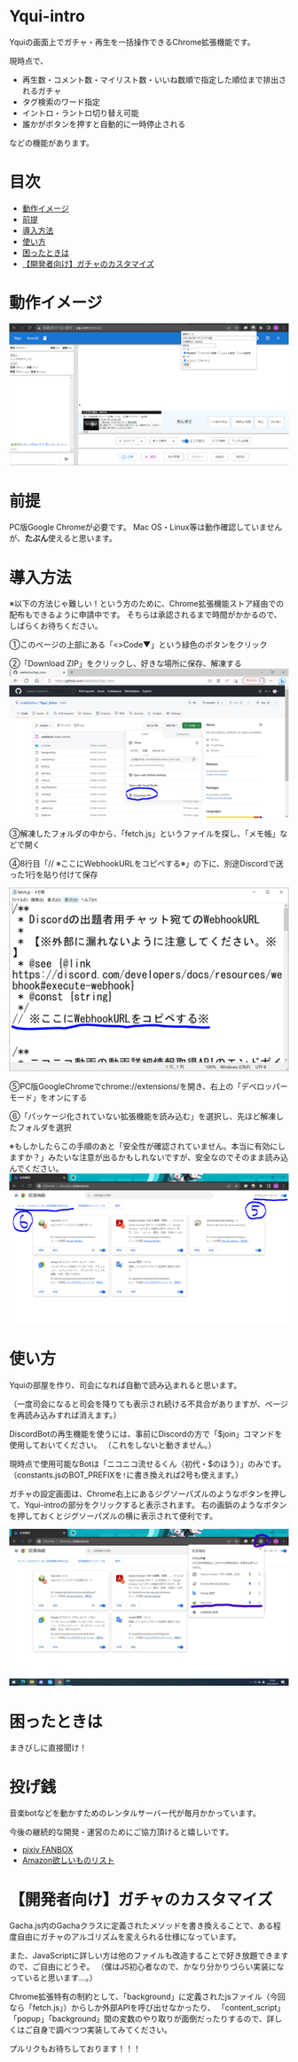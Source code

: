 # Yqui-intro
Yquiの画面上でガチャ・再生を一括操作できるChrome拡張機能です。

現時点で、
- 再生数・コメント数・マイリスト数・いいね数順で指定した順位まで排出されるガチャ
- タグ検索のワード指定
- イントロ・ラントロ切り替え可能
- 誰かがボタンを押すと自動的に一時停止される

などの機能があります。

# 目次
* [動作イメージ](#動作イメージ)
* [前提](#前提)
* [導入方法](#導入方法)
* [使い方](#使い方)
* [困ったときは](#困ったときは)
* [【開発者向け】ガチャのカスタマイズ](#開発者向けガチャのカスタマイズ)

# 動作イメージ
![image](pic/image.png)

# 前提
PC版Google Chromeが必要です。
Mac OS・Linux等は動作確認していませんが、**たぶん**使えると思います。

# 導入方法
※以下の方法じゃ難しい！という方のために、Chrome拡張機能ストア経由での配布もできるように申請中です。
そちらは承認されるまで時間がかかるので、しばらくお待ちください。

①このページの上部にある「<>Code▼」という緑色のボタンをクリック

②「Download ZIP」をクリックし、好きな場所に保存、解凍する
![installation1](pic/installation_1.PNG)

③解凍したフォルダの中から、「fetch.js」というファイルを探し、「メモ帳」などで開く

④8行目「// ※ここにWebhookURLをコピペする※」の下に、別途Discordで送った1行を貼り付けて保存

![instllation2](pic/installation_2.PNG)

⑤PC版GoogleChromeでchrome://extensions/を開き、右上の「デベロッパーモード」をオンにする

⑥「パッケージ化されていない拡張機能を読み込む」を選択し、先ほど解凍したフォルダを選択

※もしかしたらこの手順のあと「安全性が確認されていません。本当に有効にしますか？」みたいな注意が出るかもしれないですが、安全なのでそのまま読み込んでください。
![installation3](pic/installation_3.PNG)

# 使い方
Yquiの部屋を作り、司会になれば自動で読み込まれると思います。

（一度司会になると司会を降りても表示され続ける不具合がありますが、ページを再読み込みすれば消えます。）

DiscordBotの再生機能を使うには、事前にDiscordの方で「$join」コマンドを使用しておいてください。
（これをしないと動きません。）

現時点で使用可能なBotは「ニコニコ流せるくん（初代・$のほう）」のみです。（constants.jsのBOT_PREFIXを`!`に書き換えれば2号も使えます。）

ガチャの設定画面は、Chrome右上にあるジグソーパズルのようなボタンを押して、Yqui-introの部分をクリックすると表示されます。
右の画鋲のようなボタンを押しておくとジグソーパズルの横に表示されて便利です。

![usage](pic/usage.jpg)

# 困ったときは
まきびしに直接聞け！

# 投げ銭
音楽botなどを動かすためのレンタルサーバー代が毎月かかっています。

今後の継続的な開発・運営のためにご協力頂けると嬉しいです。

- [pixiv FANBOX](https://makibishu.fanbox.cc/)
- [Amazon欲しいものリスト](https://www.amazon.jp/hz/wishlist/ls/8O9UJH6950ZV?ref_=wl_share)

# 【開発者向け】ガチャのカスタマイズ
Gacha.js内のGachaクラスに定義されたメソッドを書き換えることで、ある程度自由にガチャのアルゴリズムを変えられる仕様になっています。

また、JavaScriptに詳しい方は他のファイルも改造することで好き放題できますので、ご自由にどうぞ。
（僕はJS初心者なので、かなり分かりづらい実装になっていると思います...。）

Chrome拡張特有の制約として、「background」に定義されたjsファイル（今回なら「fetch.js」）からしか外部APIを呼び出せなかったり、
「content_script」「popup」「background」間の変数のやり取りが面倒だったりするので、詳しくはご自身で調べつつ実装してみてください。

プルリクもお待ちしております！！！
